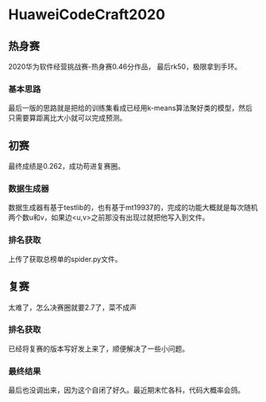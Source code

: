 # HuaweiCodeCraft2020

## 热身赛
2020华为软件经营挑战赛-热身赛0.46分作品， 最后rk50，极限拿到手环。

### 基本思路
最后一版的思路就是把给的训练集看成已经用k-means算法聚好类的模型，然后只需要算距离比大小就可以完成预测。

## 初赛
最终成绩是0.262，成功苟进复赛圈。

### 数据生成器
数据生成器有基于testlib的，也有基于mt19937的，完成的功能大概就是每次随机两个数u和v，如果边<u,v>之前那没有出现过就把他写入到文件。

### 排名获取
上传了获取总榜单的spider.py文件。

## 复赛
太难了，怎么决赛圈就要2.7了，菜不成声

### 排名获取
已经将复赛的版本写好发上来了，顺便解决了一些小问题。

### 最终结果
最后也没调出来，因为这个自闭了好久。最近期末忙各科，代码大概率会鸽。
